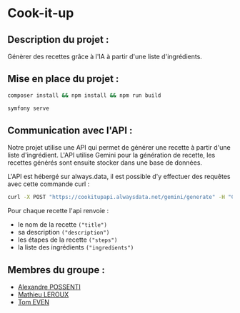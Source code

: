 # Cook-it-up

## Description du projet :

Génèrer des recettes grâce à l'IA à partir d'une liste d'ingrédients.

## Mise en place du projet : 
```bash
composer install && npm install && npm run build
```
```bash
symfony serve
```

## Communication avec l'API :

Notre projet utilise une API qui permet de générer une recette à partir d'une liste d'ingrédient.
L'API utilise Gemini pour la génération de recette, les recettes générés sont ensuite stocker dans une base de données.

L'API est hébergé sur always.data, il est possible d'y effectuer des requêtes avec cette commande curl : 

```bash
curl -X POST "https://cookitupapi.alwaysdata.net/gemini/generate" -H "Content-Type: application/json" -d '{"ingredients": ["chevre", "fromage", "riz"]}'
```
Pour chaque recette l'api renvoie : 
- le nom de la recette ```("title")```
- sa description ```("description")```
- les étapes de la recette ```("steps")```
- la liste des ingrédients ```("ingredients")```

## Membres du groupe :
- [Alexandre POSSENTI](https://github.com/Alex28345/)
- [Mathieu LEROUX](https://github.com/Badlix)
- [Tom EVEN](https://github.com/GeniusTom-Dev)

